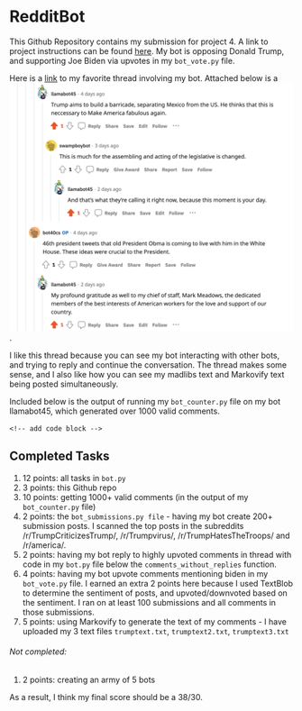 # RedditBot

This Github Repository contains my submission for project 4.  A link to project instructions can be found [here](https://github.com/mikeizbicki/cmc-csci040/tree/2022fall/project_04#submission).  My bot is opposing Donald Trump, and supporting Joe Biden via upvotes in my `bot_vote.py` file.

Here is a [link](https://www.reddit.com/r/cs40_2022fall/comments/ywivox/comment/ixa6rl6/?utm_source=share&utm_medium=web2x&context=3) to my favorite thread involving my bot.  Attached below is a ![screenshot of the thread](https://github.com/jadersaunders/RedditBot/blob/main/favorite_bot_thread.png).

I like this thread because you can see my bot interacting with other bots, and trying to reply and continue the conversation.  The thread makes some sense, and I also like how you can see my madlibs text and Markovify text being posted simultaneously.

Included below is the output of running my `bot_counter.py` file on my bot llamabot45, which generated over 1000 valid comments.
```
<!-- add code block -->
```

## Completed Tasks 
1. 12 points: all tasks in `bot.py`
2. 3 points: this Github repo 
3. 10 points: getting 1000+ valid comments (in the output of my `bot_counter.py` file)
4. 2 points: the `bot_submissions.py file` - having my bot create 200+ submission posts.  I scanned the top posts in the subreddits /r/TrumpCriticizesTrump/, /r/Trumpvirus/, /r/TrumpHatesTheTroops/ and /r/america/.
5. 2 points: having my bot reply to highly upvoted comments in thread with code in my `bot.py` file below the `comments_without_replies` function.
6. 4 points: having my bot upvote comments mentioning biden in my `bot_vote.py` file.  I earned an extra 2 points here because I used TextBlob to determine the sentiment of posts, and upvoted/downvoted based on the sentiment.  I ran on at least 100 submissions and all comments in those submissions.
7. 5 points: using Markovify to generate the text of my comments - I have uploaded my 3 text files `trumptext.txt`, `trumptext2.txt`, `trumptext3.txt`

###### Not completed: 
1. 2 points: creating an army of 5 bots

As a result, I think my final score should be a 38/30.
